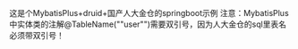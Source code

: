 这是个MybatisPlus+druid+国产人大金仓的springboot示例
注意：MybatisPlus中实体类的注解@TableName("\"user\"")需要双引号，因为人大金仓的sql里表名必须带双引号！